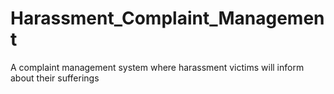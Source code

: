 # Harassment_Complaint_Management
A complaint management system where harassment victims will inform about their sufferings

